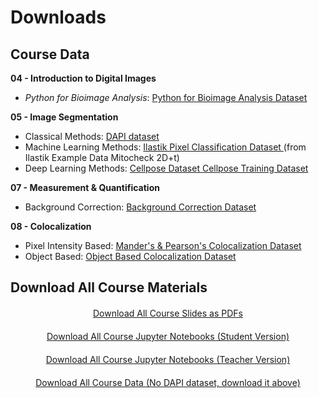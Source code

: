 # <i class="fa-solid fa-folder"></i> Downloads

## Course Data

<strong> 04 - <i class="fas fa-table-cells"></i> Introduction to Digital Images</strong>

- <i>Python for Bioimage Analysis</i>: <a href="../_static/data/04_python_for_bioimage_analysis.zip" download> <i class="fas fa-download"></i> Python for Bioimage Analysis Dataset</a>

<strong> 05 - <i class="fa-solid fa-disease"></i> Image Segmentation</strong>

- Classical Methods: <a href="https://drive.google.com/uc?export=download&id=1Svlnr2R5CYf5NvRzx3FxghrrxdfnPdiY"> <i class="fas fa-download"></i> DAPI dataset</a>
- Machine Learning Methods: <a href="../_static/data/05_segmentation_ilastik.zip" download> <i class="fas fa-download"></i> Ilastik Pixel Classification Dataset </a> (from Ilastik Example Data Mitocheck 2D+t)
- Deep Learning Methods: <a href="../_static/data/05_segmentation_cellpose.zip" download> <i class="fas fa-download"></i>Cellpose Dataset </a>   <a href="../_static/data/05_segmentation_cellpose_training.zip" download> <i class="fas fa-download"></i>Cellpose Training Dataset </a>

<strong> 07 - <i class="fa-solid fa-chart-simple"></i> Measurement & Quantification</strong>

- Background Correction: <a href="../_static/data/07_measurement_and_quantification.zip" download> <i class="fas fa-download"></i> Background Correction Dataset</a>

<strong> 08 - <i class="fa-solid fa-location-crosshairs"></i> Colocalization</strong>

- Pixel Intensity Based: <a href="../_static/data/08_pixel_intensity_based_coloc.zip" download> <i class="fas fa-download"></i> Mander's & Pearson's Colocalization Dataset</a>
- Object Based: <a href="../_static/data/08_object_based_colocalization.zip" download> <i class="fas fa-download"></i> Object Based Colocalization Dataset</a>

## Download All Course Materials

<div class="custom-button-row" style="text-align: center; margin: 20px 0;">
    <a
        class="custom-button custom-download-button" href="javascript:void(0)" onclick="downloadPdfs()">
        <i class="fas fa-download"></i> Download All Course Slides as PDFs
    </a>
</div>

<div class="custom-button-row" style="text-align: center; margin: 20px 0;">
    <a
        class="custom-button custom-download-button" href="javascript:void(0)" onclick="downloadNotebooks()">
        <i class="fas fa-download"></i> Download All Course Jupyter Notebooks (Student Version)
    </a>
</div>

<div class="custom-button-row" style="text-align: center; margin: 20px 0;">
    <a
        class="custom-button custom-download-button" href="javascript:void(0)" onclick="downloadNotebooksTeacher()">
        <i class="fas fa-download"></i> Download All Course Jupyter Notebooks (Teacher Version)
    </a>
</div>

<div class="custom-button-row" style="text-align: center; margin: 20px 0;">
    <a
        class="custom-button custom-download-button" href="javascript:void(0)" onclick="downloadScript()">
        <i class="fas fa-download"></i> Download All Course Data (No DAPI dataset, download it above)
    </a>
</div>
